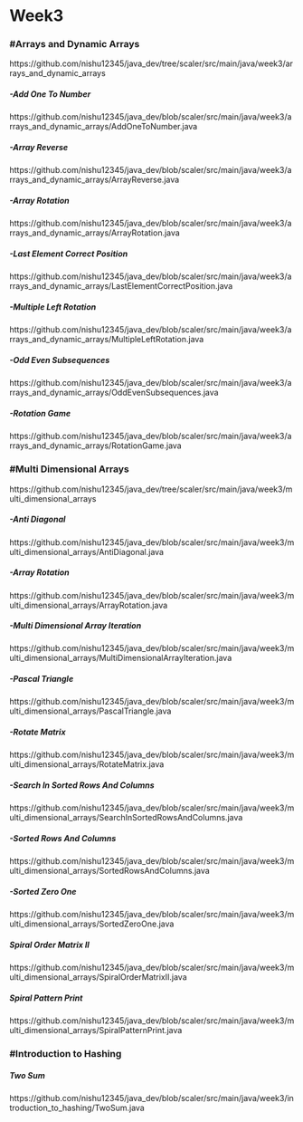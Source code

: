 # Week3

<h3>#Arrays and Dynamic Arrays</h3>
https://github.com/nishu12345/java_dev/tree/scaler/src/main/java/week3/arrays_and_dynamic_arrays

<h5>-Add One To Number</h5>
https://github.com/nishu12345/java_dev/blob/scaler/src/main/java/week3/arrays_and_dynamic_arrays/AddOneToNumber.java

<h5>-Array Reverse</h5>
https://github.com/nishu12345/java_dev/blob/scaler/src/main/java/week3/arrays_and_dynamic_arrays/ArrayReverse.java

<h5>-Array Rotation</h5>
https://github.com/nishu12345/java_dev/blob/scaler/src/main/java/week3/arrays_and_dynamic_arrays/ArrayRotation.java

<h5>-Last Element Correct Position</h5>
https://github.com/nishu12345/java_dev/blob/scaler/src/main/java/week3/arrays_and_dynamic_arrays/LastElementCorrectPosition.java

<h5>-Multiple Left Rotation</h5>
https://github.com/nishu12345/java_dev/blob/scaler/src/main/java/week3/arrays_and_dynamic_arrays/MultipleLeftRotation.java

<h5>-Odd Even Subsequences</h5>
https://github.com/nishu12345/java_dev/blob/scaler/src/main/java/week3/arrays_and_dynamic_arrays/OddEvenSubsequences.java

<h5>-Rotation Game</h5>
https://github.com/nishu12345/java_dev/blob/scaler/src/main/java/week3/arrays_and_dynamic_arrays/RotationGame.java

<h3>#Multi Dimensional Arrays<br></h3>
https://github.com/nishu12345/java_dev/tree/scaler/src/main/java/week3/multi_dimensional_arrays

<h5>-Anti Diagonal</h5>
https://github.com/nishu12345/java_dev/blob/scaler/src/main/java/week3/multi_dimensional_arrays/AntiDiagonal.java

<h5>-Array Rotation</h5>
https://github.com/nishu12345/java_dev/blob/scaler/src/main/java/week3/multi_dimensional_arrays/ArrayRotation.java

<h5>-Multi Dimensional Array Iteration</h5>
https://github.com/nishu12345/java_dev/blob/scaler/src/main/java/week3/multi_dimensional_arrays/MultiDimensionalArrayIteration.java

<h5>-Pascal Triangle</h5>
https://github.com/nishu12345/java_dev/blob/scaler/src/main/java/week3/multi_dimensional_arrays/PascalTriangle.java

<h5>-Rotate Matrix</h5>
https://github.com/nishu12345/java_dev/blob/scaler/src/main/java/week3/multi_dimensional_arrays/RotateMatrix.java

<h5>-Search In Sorted Rows And Columns</h5>
https://github.com/nishu12345/java_dev/blob/scaler/src/main/java/week3/multi_dimensional_arrays/SearchInSortedRowsAndColumns.java

<h5>-Sorted Rows And Columns</h5>
https://github.com/nishu12345/java_dev/blob/scaler/src/main/java/week3/multi_dimensional_arrays/SortedRowsAndColumns.java

<h5>-Sorted Zero One</h5>
https://github.com/nishu12345/java_dev/blob/scaler/src/main/java/week3/multi_dimensional_arrays/SortedZeroOne.java

<h5>Spiral Order Matrix II</h5>
https://github.com/nishu12345/java_dev/blob/scaler/src/main/java/week3/multi_dimensional_arrays/SpiralOrderMatrixII.java

<h5>Spiral Pattern Print</h5>
https://github.com/nishu12345/java_dev/blob/scaler/src/main/java/week3/multi_dimensional_arrays/SpiralPatternPrint.java

<h3>#Introduction to Hashing<br></h3>

<h5>Two Sum</h5>
https://github.com/nishu12345/java_dev/blob/scaler/src/main/java/week3/introduction_to_hashing/TwoSum.java